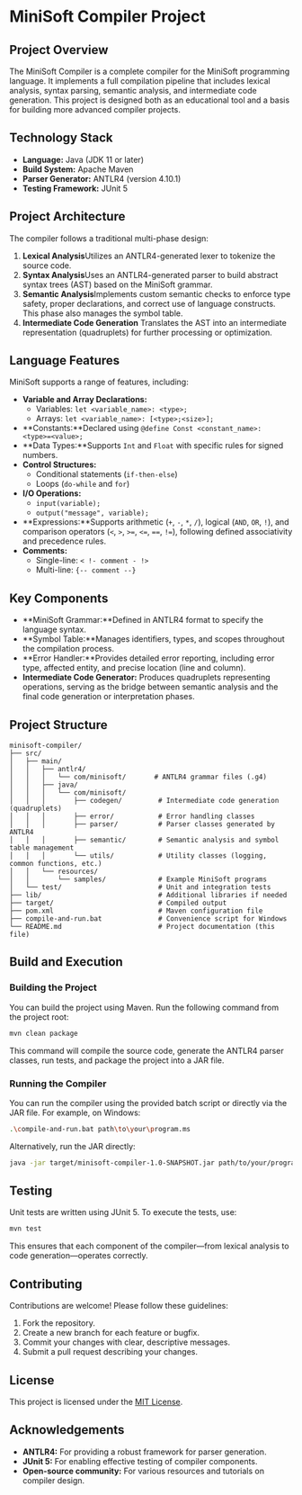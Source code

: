 # MiniSoft Compiler Project

## Project Overview

The MiniSoft Compiler is a complete compiler for the MiniSoft programming language. It implements a full compilation pipeline that includes lexical analysis, syntax parsing, semantic analysis, and intermediate code generation. This project is designed both as an educational tool and a basis for building more advanced compiler projects.

## Technology Stack

- **Language:** Java (JDK 11 or later)
- **Build System:** Apache Maven
- **Parser Generator:** ANTLR4 (version 4.10.1)
- **Testing Framework:** JUnit 5

## Project Architecture

The compiler follows a traditional multi-phase design:

1. **Lexical Analysis**Utilizes an ANTLR4-generated lexer to tokenize the source code.
2. **Syntax Analysis**Uses an ANTLR4-generated parser to build abstract syntax trees (AST) based on the MiniSoft grammar.
3. **Semantic Analysis**Implements custom semantic checks to enforce type safety, proper declarations, and correct use of language constructs. This phase also manages the symbol table.
4. **Intermediate Code Generation**
   Translates the AST into an intermediate representation (quadruplets) for further processing or optimization.

## Language Features

MiniSoft supports a range of features, including:

- **Variable and Array Declarations:**
  - Variables: `let <variable_name>: <type>;`
  - Arrays: `let <variable_name>: [<type>;<size>];`
- **Constants:**Declared using `@define Const <constant_name>: <type>=<value>;`
- **Data Types:**Supports `Int` and `Float` with specific rules for signed numbers.
- **Control Structures:**
  - Conditional statements (`if-then-else`)
  - Loops (`do-while` and `for`)
- **I/O Operations:**
  - `input(variable);`
  - `output("message", variable);`
- **Expressions:**Supports arithmetic (`+`, `-`, `*`, `/`), logical (`AND`, `OR`, `!`), and comparison operators (`<`, `>`, `>=`, `<=`, `==`, `!=`), following defined associativity and precedence rules.
- **Comments:**
  - Single-line: `< !- comment - !>`
  - Multi-line: `{-- comment --}`

## Key Components

- **MiniSoft Grammar:**Defined in ANTLR4 format to specify the language syntax.
- **Symbol Table:**Manages identifiers, types, and scopes throughout the compilation process.
- **Error Handler:**Provides detailed error reporting, including error type, affected entity, and precise location (line and column).
- **Intermediate Code Generator:**
  Produces quadruplets representing operations, serving as the bridge between semantic analysis and the final code generation or interpretation phases.

## Project Structure

```
minisoft-compiler/
├── src/
│   ├── main/
│   │   ├── antlr4/
│   │   │   └── com/minisoft/       # ANTLR4 grammar files (.g4)
│   │   ├── java/
│   │   │   └── com/minisoft/
│   │   │       ├── codegen/         # Intermediate code generation (quadruplets)
│   │   │       ├── error/           # Error handling classes
│   │   │       ├── parser/          # Parser classes generated by ANTLR4
│   │   │       ├── semantic/        # Semantic analysis and symbol table management
│   │   │       └── utils/           # Utility classes (logging, common functions, etc.)
│   │   └── resources/
│   │       └── samples/             # Example MiniSoft programs
│   └── test/                        # Unit and integration tests
├── lib/                             # Additional libraries if needed
├── target/                          # Compiled output
├── pom.xml                          # Maven configuration file
├── compile-and-run.bat              # Convenience script for Windows
└── README.md                        # Project documentation (this file)
```

## Build and Execution

### Building the Project

You can build the project using Maven. Run the following command from the project root:

```bash
mvn clean package
```

This command will compile the source code, generate the ANTLR4 parser classes, run tests, and package the project into a JAR file.

### Running the Compiler

You can run the compiler using the provided batch script or directly via the JAR file. For example, on Windows:

```bash
.\compile-and-run.bat path\to\your\program.ms
```

Alternatively, run the JAR directly:

```bash
java -jar target/minisoft-compiler-1.0-SNAPSHOT.jar path/to/your/program.ms
```

## Testing

Unit tests are written using JUnit 5. To execute the tests, use:

```bash
mvn test
```

This ensures that each component of the compiler—from lexical analysis to code generation—operates correctly.

## Contributing

Contributions are welcome! Please follow these guidelines:

1. Fork the repository.
2. Create a new branch for each feature or bugfix.
3. Commit your changes with clear, descriptive messages.
4. Submit a pull request describing your changes.

## License

This project is licensed under the [MIT License](LICENSE).

## Acknowledgements

- **ANTLR4:** For providing a robust framework for parser generation.
- **JUnit 5:** For enabling effective testing of compiler components.
- **Open-source community:** For various resources and tutorials on compiler design.

